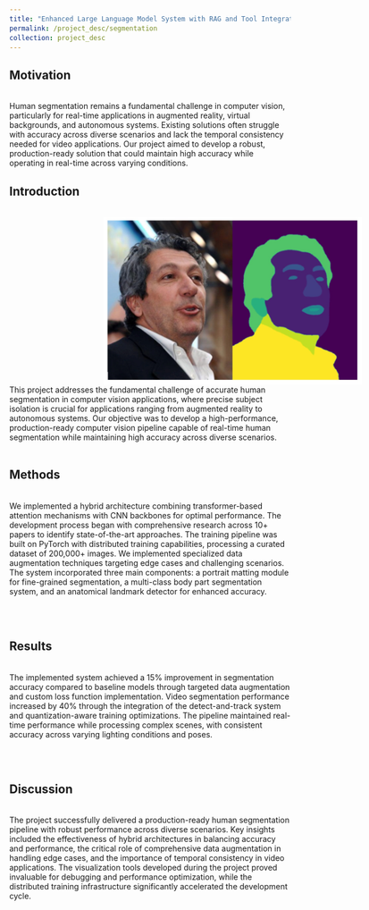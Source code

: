 ```yaml
---
title: "Enhanced Large Language Model System with RAG and Tool Integration"
permalink: /project_desc/segmentation
collection: project_desc
---
```


<h2>Motivation</h2><br>
Human segmentation remains a fundamental challenge in computer vision, particularly for real-time applications in augmented reality, virtual backgrounds, and autonomous systems. Existing solutions often struggle with accuracy across diverse scenarios and lack the temporal consistency needed for video applications. Our project aimed to develop a robust, production-ready solution that could maintain high accuracy while operating in real-time across varying conditions.

<h2>Introduction</h2><br>
<div style="width: 800px; height: 300px; border-radius: 15px; overflow: hidden; text-align: center;">
    <img src="../images/seg_2.jpeg" alt="Project Image" style="width: 100%; height: 100%; object-fit: contain;">
</div>
This project addresses the fundamental challenge of accurate human segmentation in computer vision applications, where precise subject isolation is crucial for applications ranging from augmented reality to autonomous systems. Our objective was to develop a high-performance, production-ready computer vision pipeline capable of real-time human segmentation while maintaining high accuracy across diverse scenarios.
<br><br>

<h2>Methods</h2><br>
We implemented a hybrid architecture combining transformer-based attention mechanisms with CNN backbones for optimal performance. The development process began with comprehensive research across 10+ papers to identify state-of-the-art approaches. The training pipeline was built on PyTorch with distributed training capabilities, processing a curated dataset of 200,000+ images. We implemented specialized data augmentation techniques targeting edge cases and challenging scenarios. The system incorporated three main components: a portrait matting module for fine-grained segmentation, a multi-class body part segmentation system, and an anatomical landmark detector for enhanced accuracy.


<br><br>
<h2>Results</h2><br>
The implemented system achieved a 15% improvement in segmentation accuracy compared to baseline models through targeted data augmentation and custom loss function implementation. Video segmentation performance increased by 40% through the integration of the detect-and-track system and quantization-aware training optimizations. The pipeline maintained real-time performance while processing complex scenes, with consistent accuracy across varying lighting conditions and poses.
 
<br><br>
<h2>Discussion</h2><br>
The project successfully delivered a production-ready human segmentation pipeline with robust performance across diverse scenarios. Key insights included the effectiveness of hybrid architectures in balancing accuracy and performance, the critical role of comprehensive data augmentation in handling edge cases, and the importance of temporal consistency in video applications. The visualization tools developed during the project proved invaluable for debugging and performance optimization, while the distributed training infrastructure significantly accelerated the development cycle.


<br><br>
<!-- <div style="width: 800px; height: 500px; border-radius: 15px; overflow: hidden; text-align: center;">
    <img src="../images/RAG/RAG_App.png" alt="Project Image" style="width: 100%; height: 100%; object-fit: contain;">
</div> -->
